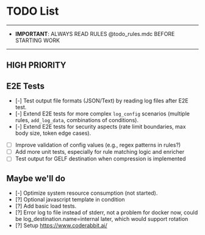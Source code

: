 # TODO List
---
- **IMPORTANT**: ALWAYS READ RULES @todo_rules.mdc BEFORE STARTING WORK
---

## HIGH PRIORITY

## E2E Tests

- [-] Test output file formats (JSON/Text) by reading log files after E2E test.
- [-] Extend E2E tests for more complex `log_config` scenarios (multiple rules, `add_log_data`, combinations of conditions).
- [-] Extend E2E tests for security aspects (rate limit boundaries, max body size, token edge cases). 
- [ ] Improve validation of config values (e.g., regex patterns in rules?)
- [ ] Add more unit tests, especially for rule matching logic and enricher
- [ ] Test output for GELF destination when compression is implemented

## Maybe we'll do

- [-] Optimize system resource consumption (not started). 
- [?] Optional javascript template in condition
- [?] Add basic load tests.
- [?] Error log to file instead of stderr, not a problem for docker now, could be log_destination.name=internal later, which would support rotation
- [?] Setup https://www.coderabbit.ai/